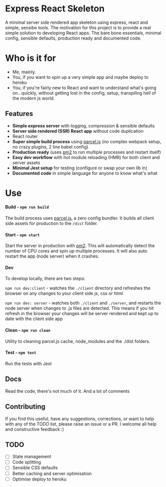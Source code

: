 # Express React Skeleton

A minimal server side rendered app skeleton using express, react and simple, sensibe tools. The motivation for this project is to provide a real simple solution to developing React apps. The bare bone essentials, minimal config, sensible defaults, production ready and documented code. 

# Who is it for
- Me, mainly.
- You, if you want to spin up a very simple app and maybe deploy to heroku
- You, if you're fairly new to React and want to understand what's going on...quickly, without getting lost in the config, setup, transpiling hell of the modern js world.

## Features

- **Simple express server** with logging, compression & sensible defaults
- **Server side rendered (SSR) React app** without code duplication
- React router
- **Super simple build process** using [parcel.js](https://parceljs.org/) (no complex webpack setup, no crazy plugins, 2 line babel config)
- **Production ready** (uses [pm2](https://pm2.keymetrics.io/) to run multiple processes and restart itself)
- **Easy dev workflow** with hot module reloading (HMR) for both client and server assets
- **Minimal Jest setup** for testing (configure or swap your own lib in)
- **Documented code** in simple language for anyone to know what's what

# Use

#### Build - `npm run build`
The build process uses [parcel.js](https://parceljs.org/), a zero config bundler. It builds all client side assets for production to the `/dist` folder.

#### Start - `npm start`
Start the server in production with [pm2](https://pm2.keymetrics.io/). This will automatically detect the number of CPU cores and spin up multiple processes. It will also auto restart the app (node server) when it crashes.

#### Dev
To develop locally, there are two steps:

`npm run dev:client` - watches the `./client` directory and refreshes the browser on any changes to your client side js, css or html

`npm run dev: server` - watches both `./client` and `./server`, and restarts the node server when changes to .js files are detected. This means if you hit refresh in the browser your changes will be server rendered and kept up to date with the client side app

#### Clean - `npm run clean`
Utility to cleaning parcel.js cache, node_modules and the ./dist folders.

#### Test - `npm test`
Run the tests with Jest

## Docs
Read the code, there's not much of it. And a lot of comments

## Contributing

If you find this useful, have any suggestions, corrections, or want to help with any of the TODO list, please raise an issue or a PR. I welcome all help and constructive feedback :)

## TODO
 
 - [ ] State management
 - [ ] Code splitting
 - [ ] Sensible CSS defaults
 - [ ] Better caching and server optimisation
 - [ ] Optimise deploy to heroku
